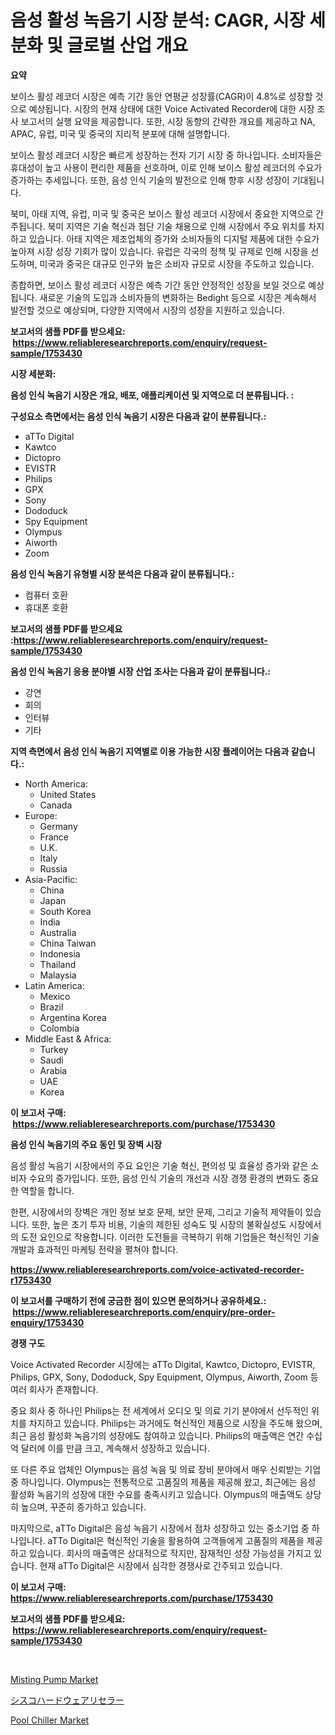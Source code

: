 <p><h1>음성 활성 녹음기 시장 분석: CAGR, 시장 세분화 및 글로벌 산업 개요</h1></p><p><strong>요약</strong></p>
<p><p>보이스 활성 레코더 시장은 예측 기간 동안 연평균 성장률(CAGR)이 4.8%로 성장할 것으로 예상됩니다. 시장의 현재 상태에 대한 Voice Activated Recorder에 대한 시장 조사 보고서의 실행 요약을 제공합니다. 또한, 시장 동향의 간략한 개요를 제공하고 NA, APAC, 유럽, 미국 및 중국의 지리적 분포에 대해 설명합니다.</p><p>보이스 활성 레코더 시장은 빠르게 성장하는 전자 기기 시장 중 하나입니다. 소비자들은 휴대성이 높고 사용이 편리한 제품을 선호하며, 이로 인해 보이스 활성 레코더의 수요가 증가하는 추세입니다. 또한, 음성 인식 기술의 발전으로 인해 향후 시장 성장이 기대됩니다.</p><p>북미, 아태 지역, 유럽, 미국 및 중국은 보이스 활성 레코더 시장에서 중요한 지역으로 간주됩니다. 북미 지역은 기술 혁신과 첨단 기술 채용으로 인해 시장에서 주요 위치를 차지하고 있습니다. 아태 지역은 제조업체의 증가와 소비자들의 디지털 제품에 대한 수요가 높아져 시장 성장 기회가 많이 있습니다. 유럽은 각국의 정책 및 규제로 인해 시장을 선도하며, 미국과 중국은 대규모 인구와 높은 소비자 규모로 시장을 주도하고 있습니다.</p><p>종합하면, 보이스 활성 레코더 시장은 예측 기간 동안 안정적인 성장을 보일 것으로 예상됩니다. 새로운 기술의 도입과 소비자들의 변화하는 Bedight 등으로 시장은 계속해서 발전할 것으로 예상되며, 다양한 지역에서 시장의 성장을 지원하고 있습니다.</p></p>
<p><strong>보고서의 샘플 PDF를 받으세요: &nbsp;<a href="https://www.reliableresearchreports.com/enquiry/request-sample/1753430">https://www.reliableresearchreports.com/enquiry/request-sample/1753430</a></strong></p>
<p><strong>시장 세분화:</strong></p>
<p><strong> 음성 인식 녹음기 시장은 개요, 배포, 애플리케이션 및 지역으로 더 분류됩니다. :</strong></p>
<p><strong>구성요소 측면에서는 음성 인식 녹음기 시장은 다음과 같이 분류됩니다.:</strong></p>
<p><ul><li>aTTo Digital</li><li>Kawtco</li><li>Dictopro</li><li>EVISTR</li><li>Philips</li><li>GPX</li><li>Sony</li><li>Dododuck</li><li>Spy Equipment</li><li>Olympus</li><li>Aiworth</li><li>Zoom</li></ul></p>
<p><strong> 음성 인식 녹음기 유형별 시장 분석은 다음과 같이 분류됩니다.:</strong></p>
<p><ul><li>컴퓨터 호환</li><li>휴대폰 호환</li></ul></p>
<p><strong>보고서의 샘플 PDF를 받으세요 :<a href="https://www.reliableresearchreports.com/enquiry/request-sample/1753430">https://www.reliableresearchreports.com/enquiry/request-sample/1753430</a></strong></p>
<p><strong> 음성 인식 녹음기 응용 분야별 시장 산업 조사는 다음과 같이 분류됩니다.:</strong></p>
<p><ul><li>강연</li><li>회의</li><li>인터뷰</li><li>기타</li></ul></p>
<p><strong>지역 측면에서 음성 인식 녹음기 지역별로 이용 가능한 시장 플레이어는 다음과 같습니다.:</strong></p>
<p><ul>
    <li>
        North America:
        <ul>
            <li>United States</li>
            <li>Canada</li>
        </ul>
    </li>
    <li>
        Europe:
        <ul>
            <li>Germany</li>
            <li>France</li>
            <li>U.K.</li>
            <li>Italy</li>
            <li>Russia</li>
        </ul>
    </li>
    <li>
        Asia-Pacific:
        <ul>
            <li>China</li>
            <li>Japan</li>
            <li>South Korea</li>
            <li>India</li>
            <li>Australia</li>
            <li>China Taiwan</li>
            <li>Indonesia</li>
            <li>Thailand</li>
            <li>Malaysia</li>
        </ul>
    </li>
    <li>
        Latin America:
        <ul>
            <li>Mexico</li>
            <li>Brazil</li>
            <li>Argentina Korea</li>
            <li>Colombia</li>
        </ul>
    </li>
    <li>
        Middle East & Africa:
        <ul>
            <li>Turkey</li>
            <li>Saudi</li>
            <li>Arabia</li>
            <li>UAE</li>
            <li>Korea</li>
        </ul>
    </li>
    </ul></p>
<p><strong>이 보고서 구매: &nbsp;<a href="https://www.reliableresearchreports.com/purchase/1753430">https://www.reliableresearchreports.com/purchase/1753430</a></strong></p>
<p><strong>음성 인식 녹음기의 주요 동인 및 장벽 시장</strong></p>
<p><p>음성 활성 녹음기 시장에서의 주요 요인은 기술 혁신, 편의성 및 효율성 증가와 같은 소비자 수요의 증가입니다. 또한, 음성 인식 기술의 개선과 시장 경쟁 환경의 변화도 중요한 역할을 합니다. </p><p>한편, 시장에서의 장벽은 개인 정보 보호 문제, 보안 문제, 그리고 기술적 제약들이 있습니다. 또한, 높은 초기 투자 비용, 기술의 제한된 성숙도 및 시장의 불확실성도 시장에서의 도전 요인으로 작용합니다. 이러한 도전들을 극복하기 위해 기업들은 혁신적인 기술 개발과 효과적인 마케팅 전략을 펼쳐야 합니다.</p></p>
<p><strong><a href="https://www.reliableresearchreports.com/voice-activated-recorder-r1753430">https://www.reliableresearchreports.com/voice-activated-recorder-r1753430</a></strong></p>
<p><strong>이 보고서를 구매하기 전에 궁금한 점이 있으면 문의하거나 공유하세요.: &nbsp;<a href="https://www.reliableresearchreports.com/enquiry/pre-order-enquiry/1753430">https://www.reliableresearchreports.com/enquiry/pre-order-enquiry/1753430</a></strong></p>
<p><strong>경쟁 구도</strong></p>
<p><p>Voice Activated Recorder 시장에는 aTTo Digital, Kawtco, Dictopro, EVISTR, Philips, GPX, Sony, Dododuck, Spy Equipment, Olympus, Aiworth, Zoom 등 여러 회사가 존재합니다. </p><p>중요 회사 중 하나인 Philips는 전 세계에서 오디오 및 의료 기기 분야에서 선두적인 위치를 차지하고 있습니다. Philips는 과거에도 혁신적인 제품으로 시장을 주도해 왔으며, 최근 음성 활성화 녹음기의 성장에도 참여하고 있습니다. Philips의 매출액은 연간 수십억 달러에 이를 만큼 크고, 계속해서 성장하고 있습니다.</p><p>또 다른 주요 업체인 Olympus는 음성 녹음 및 의료 장비 분야에서 매우 신뢰받는 기업 중 하나입니다. Olympus는 전통적으로 고품질의 제품을 제공해 왔고, 최근에는 음성 활성화 녹음기의 성장에 대한 수요를 충족시키고 있습니다. Olympus의 매출액도 상당히 높으며, 꾸준히 증가하고 있습니다.</p><p>마지막으로, aTTo Digital은 음성 녹음기 시장에서 점차 성장하고 있는 중소기업 중 하나입니다. aTTo Digital은 혁신적인 기술을 활용하여 고객들에게 고품질의 제품을 제공하고 있습니다. 회사의 매출액은 상대적으로 작지만, 잠재적인 성장 가능성을 가지고 있습니다. 현재 aTTo Digital은 시장에서 심각한 경쟁사로 간주되고 있습니다.</p></p>
<p><strong>이 보고서 구매: &nbsp; <a href="https://www.reliableresearchreports.com/purchase/1753430">https://www.reliableresearchreports.com/purchase/1753430</a></strong></p>
<p><strong>보고서의 샘플 PDF를 받으세요: &nbsp;<a href="https://www.reliableresearchreports.com/enquiry/request-sample/1753430">https://www.reliableresearchreports.com/enquiry/request-sample/1753430</a></strong><strong></strong></p>
<p>&nbsp;</p>
<p><p><a href="https://github.com/arionmp/Market-Research-Report-List-2/blob/main/misting-pump-market.md">Misting Pump Market</a></p><p><a href="https://github.com/schmahlson/Market-Research-Report-List-1/blob/main/952403028201.md">シスコハードウェアリセラー</a></p><p><a href="https://github.com/pgtimber/Market-Research-Report-List-2/blob/main/pool-chiller-market.md">Pool Chiller Market</a></p></p>
